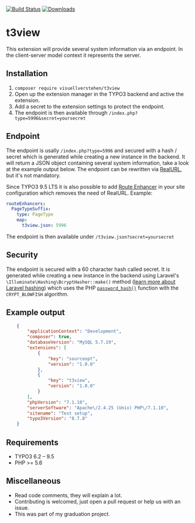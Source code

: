 [![Build Status](https://travis-ci.org/visuellverstehen/t3view.svg)](https://travis-ci.org/visuellverstehen/t3view)
[![Downloads](https://img.shields.io/packagist/dt/visuellverstehen/t3view.svg)](https://packagist.org/packages/visuellverstehen/t3view)
# t3view
This extension will provide several system information via an endpoint. In the client-server model context it represents the server.

## Installation
1. `composer require visuellverstehen/t3view`
2. Open up the extension manager in the TYPO3 backend and active the extension.
3. Add a secret to the extension settings to protect the endpoint.
4. The endpoint is then available through `/index.php?type=5996&secret=yoursecret`

## Endpoint
The endpoint is usally `/index.php?type=5996` and secured with a hash / secret which is generated while creating a new instance in the backend. It will return a JSON object containing several system information, take a look at the example output below.
The endpoint can be rewritten via [RealURL](https://github.com/dmitryd/typo3-realurl/wiki/Configuration-reference#filenameindexkeyvalues), but it's not mandatory.

Since TYPO3 9.5 LTS it is also possible to add [Route Enhancer](https://docs.typo3.org/typo3cms/extensions/core/Changelog/9.5/Feature-86160-PageTypeEnhancerForMappingTypeParameter.html) in your site configuration which removes the need of RealURL. Example:

```yaml
routeEnhancers:
  PageTypeSuffix:
    type: PageType
    map:
      t3view.json: 5996
```

The endpoint is then available under `/t3view.json?secret=yoursecret`

## Security
The endpoint is secured with a 60 character hash called secret. It is generated while creating a new instance in the backend using Laravel's `\Illuminate\Hashing\BcryptHasher::make()` method ([learn more about Laravel hashing](https://laravel.com/docs/5.5/hashing)) which uses the PHP [`password_hash()`](http://php.net/manual/de/function.password-hash.php) function with the `CRYPT_BLOWFISH` algorithm.

## Example output

```json
    {
        "applicationContext": "Development",
        "composer": true,
        "databaseVersion": "MySQL 5.7.19",
        "extensions": [
            {
                "key": "sourceopt",
                "version": "1.0.0"
            },
            {
                "key": "t3view",
                "version": "1.0.0"
            }
        ],
        "phpVersion": "7.1.10",
        "serverSoftware": "Apache\/2.4.25 (Unix) PHP\/7.1.10",
        "sitename": "Test setup",
        "typo3Version": "8.7.8"
    }
```

## Requirements
- TYPO3 6.2 – 9.5
- PHP >= 5.6

## Miscellaneous
- Read code comments, they will explain a lot.
- Contributing is welcomed, just open a pull request or help us with an issue.
- This was part of my graduation project.

